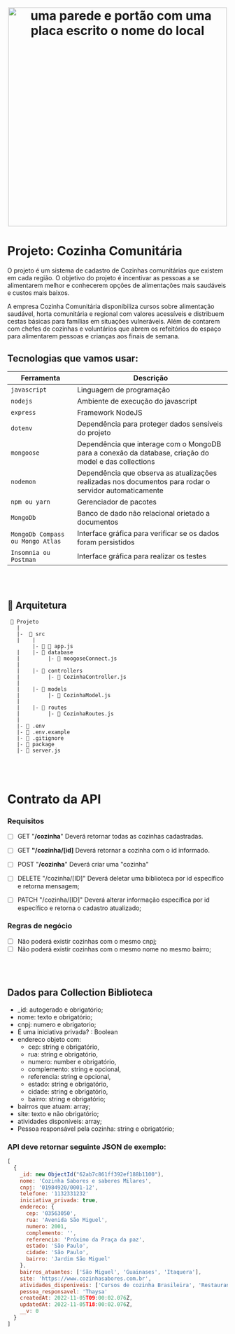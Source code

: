 <h1 align="center">
  <img src="https://1.bp.blogspot.com/_GgAnycMqxiM/S-9Eszgk4EI/AAAAAAAAAPs/Tl4JmOlH7wE/s1600/cozinha+comunitaria.JPG" alt="uma parede e portão com uma placa escrito o nome do local" width="500">
</h1>


# Projeto: Cozinha Comunitária 

O projeto é um sistema de cadastro de Cozinhas comunitárias que existem em cada região. 
O objetivo do projeto é incentivar as pessoas a se alimentarem melhor e conhecerem opções de alimentações mais saudáveis e custos mais baixos.

A empresa Cozinha Comunitária disponibiliza cursos sobre alimentação saudável, horta comunitária e regional com valores acessíveis e distribuem cestas básicas para famílias em situações vulneráveis. Além de contarem com chefes de cozinhas e voluntários que abrem os refeitórios do espaço para alimentarem pessoas e crianças aos finais de semana.

## Tecnologias que vamos usar:
| Ferramenta | Descrição |
| --- | --- |
| `javascript` | Linguagem de programação |
| `nodejs` | Ambiente de execução do javascript|
| `express` | Framework NodeJS |
| `dotenv` | Dependência para proteger dados sensíveis do projeto|
| `mongoose` | Dependência que interage com o MongoDB para a conexão da database, criação do model e das collections|
| `nodemon` | Dependência que observa as atualizações realizadas nos documentos para rodar o servidor automaticamente|
| `npm ou yarn` | Gerenciador de pacotes|
| `MongoDb` | Banco de dado não relacional orietado a documentos|
| `MongoDb Compass ou Mongo Atlas` | Interface gráfica para verificar se os dados foram persistidos|
 `Insomnia ou Postman` | Interface gráfica para realizar os testes|

 <br>
<br>

## 📁 Arquitetura 

```
 📁 Projeto
   |
   |-  📁 src
   |    |
        |- 📁 📄 app.js
   |    |- 📁 database
   |         |- 📄 moogoseConnect.js
   |
   |    |- 📁 controllers
   |         |- 📄 CozinhaController.js
   |
   |    |- 📁 models
   |         |- 📄 CozinhaModel.js
   |
   |    |- 📁 routes
   |         |- 📄 CozinhaRoutes.js 
   |
   |- 📄 .env
   |- 📄 .env.example
   |- 📄 .gitignore
   |- 📄 package
   |- 📄 server.js

```

<br>
<br>

# Contrato da API

### Requisitos 
- [ ] GET "**/cozinha**" Deverá retornar todas as cozinhas cadastradas.
- [ ] GET **"/cozinha/[id]** Deverá retornar a cozinha com o id informado.
  
- [ ] POST   "**/cozinha**" Deverá criar uma "cozinha"

- [ ] DELETE   "/cozinha/[ID]" Deverá deletar uma biblioteca por id específico e retorna mensagem;

- [ ] PATCH  "/cozinha/[ID]" Deverá alterar informação específica por id específico e retorna o cadastro atualizado;

### Regras de negócio

- [ ]  Não poderá existir cozinhas com o mesmo cnpj;
- [ ]  Não poderá existir cozinhas com o mesmo nome no mesmo bairro;

<br>
<br>

## Dados para Collection Biblioteca

- _id: autogerado e obrigatório;
- nome: texto e obrigatório;
- cnpj: numero e obrigatorio;
- É uma iniciativa privada? : Boolean
- endereco objeto com: 
  - cep: string e obrigatório, 
  - rua: string e obrigatório, 
  - numero: number e obrigatório, 
  - complemento: string e opcional, 
  - referencia: string e opcional, 
  - estado: string e obrigatório, 
  - cidade: string e obrigatório, 
  - bairro: string e obrigatório;
- bairros que atuam: array;
- site: texto e não obrigatório;
- atividades disponíveis: array;
- Pessoa responsável pela cozinha: string e obrigatório;


### API deve retornar seguinte JSON de exemplo:

```javascript
[
  {
    _id: new ObjectId("62ab7c861ff392ef188b1100"),
    nome: 'Cozinha Sabores e saberes Milares',
    cnpj: '01984920/0001-12',
    telefone: '1132331232'
    iniciativa_privada: true,
    endereco: {
      cep: '03563050',
      rua: 'Avenida São Miguel', 
      numero: 2001, 
      complemento: '', 
      referencia: 'Próximo da Praça da paz',
      estado: 'São Paulo', 
      cidade: 'São Paulo',
      bairro: 'Jardim São Miguel'
    },
    bairros_atuantes: ['São Miguel', 'Guainases', 'Itaquera'],
    site: 'https://www.cozinhasabores.com.br',
    atividades_disponiveis: ['Cursos de cozinha Brasileira', 'Restaurante solidário'],
    pessoa_responsavel: 'Thaysa'
    createdAt: 2022-11-05T09:00:02.076Z,
    updatedAt: 2022-11-05T18:00:02.076Z,
    __v: 0
  }
]
```